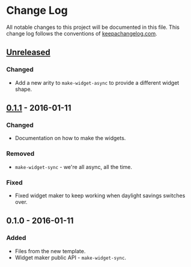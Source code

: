 # Change Log
All notable changes to this project will be documented in this file. This change log follows the conventions of [keepachangelog.com](http://keepachangelog.com/).

## [Unreleased][unreleased]
### Changed
- Add a new arity to `make-widget-async` to provide a different widget shape.

## [0.1.1] - 2016-01-11
### Changed
- Documentation on how to make the widgets.

### Removed
- `make-widget-sync` - we're all async, all the time.

### Fixed
- Fixed widget maker to keep working when daylight savings switches over.

## 0.1.0 - 2016-01-11
### Added
- Files from the new template.
- Widget maker public API - `make-widget-sync`.

[unreleased]: https://github.com/your-name/pz-discover/compare/0.1.1...HEAD
[0.1.1]: https://github.com/your-name/pz-discover/compare/0.1.0...0.1.1
